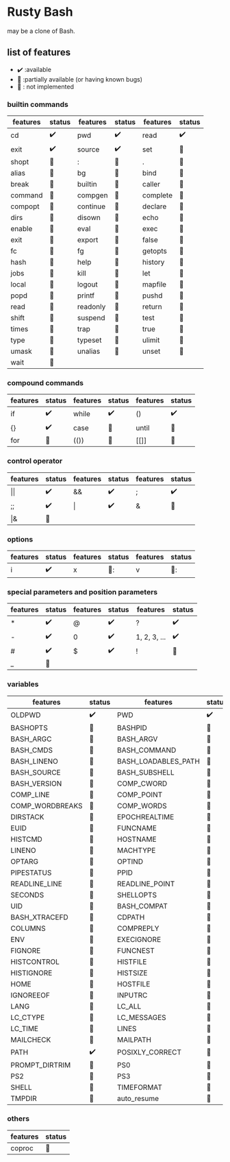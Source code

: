 # Rusty Bash

may be a clone of Bash. 


## list of features

* :heavy_check_mark: :available
* :construction: :partially available (or having known bugs) 
* :no_good: : not implemented



### builtin commands

|features | status |features | status |features | status |
|-------------------|----|-------------------|----|-------------------|----|
| cd | :heavy_check_mark: | pwd | :heavy_check_mark: | read | :heavy_check_mark: |
| exit | :heavy_check_mark: | source | :heavy_check_mark: | set | :construction: | 
| shopt | :construction: | : | :no_good: | . | :no_good: | [ | :no_good: |
| alias | :no_good: | bg | :no_good: | bind | :no_good: |
| break | :no_good: | builtin | :no_good: | caller | :no_good: |
| command | :no_good: | compgen | :no_good: | complete | :no_good: |
| compopt | :no_good: | continue | :no_good: | declare | :no_good: |
| dirs | :no_good: | disown | :no_good: | echo | :no_good: |
| enable | :no_good: | eval | :no_good: | exec | :no_good: |
| exit | :no_good: | export | :no_good: | false | :no_good: |
| fc | :no_good: | fg | :no_good: | getopts | :no_good: |
| hash | :no_good: | help | :no_good: | history | :no_good: |
| jobs | :no_good: | kill | :no_good: | let | :no_good: |
| local | :no_good: | logout | :no_good: | mapfile | :no_good: |
| popd | :no_good: | printf | :no_good: | pushd | :no_good: |
| read | :no_good: | readonly | :no_good: | return | :no_good: |
| shift | :no_good: | suspend | :no_good: | test | :no_good: |
| times | :no_good: | trap | :no_good: | true | :no_good: |
| type | :no_good: | typeset | :no_good: | ulimit | :no_good: |
| umask | :no_good: | unalias | :no_good: | unset | :no_good: |
| wait | :no_good: |

### compound commands

|features | status |features | status |features | status |
|-------------------|----|-------------------|----|-------------------|----|
| if | :heavy_check_mark: | while | :heavy_check_mark: | () | :heavy_check_mark: | 
| {} | :heavy_check_mark: | case | :construction: | until | :no_good: | select | :no_good: | 
| for | :no_good: | (()) | :construction: | [[]] | :no_good: | 


### control operator

|features | status |features | status |features | status |
|-------------------|----|-------------------|----|-------------------|----|
| \|\| | :heavy_check_mark: | && | :heavy_check_mark: | ; | :heavy_check_mark: |
| ;; | :heavy_check_mark: | \| | :heavy_check_mark: | & | :no_good: |
| \|& | :no_good: | 

### options 

|features | status |features | status |features | status |
|-------------------|----|-------------------|----|-------------------|----|
| i | :heavy_check_mark: | x | 🚧: | v | 🚧: |

### special parameters and position parameters


|features | status |features | status |features | status |
|-------------------|----|-------------------|----|-------------------|----|
| * | :heavy_check_mark: | @ | :heavy_check_mark: | ? | :heavy_check_mark: |
| - | :heavy_check_mark: | 0 | :heavy_check_mark: | 1, 2, 3, ... | :heavy_check_mark: |
| # | :heavy_check_mark: | $ | :heavy_check_mark: | ! | :no_good: |
| _ | :no_good: |

### variables

|features | status |features | status |features | status |
|-------------------|----|-------------------|----|-------------------|----|
| OLDPWD| :heavy_check_mark: | PWD| :heavy_check_mark: | BASH | :no_good: |
| BASHOPTS| :no_good: | BASHPID| :no_good: | BASH_ALIASES| :no_good: |
| BASH_ARGC| :no_good: | BASH_ARGV| :no_good: | BASH_ARGV0| :no_good: |
| BASH_CMDS| :no_good: | BASH_COMMAND| :no_good: | BASH_EXECUTION_STRING| :no_good: |
| BASH_LINENO| :no_good: | BASH_LOADABLES_PATH| :no_good: | BASH_REMATCH| :no_good: |
| BASH_SOURCE| :no_good: | BASH_SUBSHELL| :no_good: | BASH_VERSINFO| :no_good: |
| BASH_VERSION| :no_good: | COMP_CWORD| :no_good: | COMP_KEY| :no_good: |
| COMP_LINE| :no_good: | COMP_POINT| :no_good: | COMP_TYPE| :no_good: |
| COMP_WORDBREAKS| :no_good: | COMP_WORDS| :no_good: | COPROC| :no_good: |
| DIRSTACK| :no_good: | EPOCHREALTIME| :no_good: | EPOCHSECONDS| :no_good: |
| EUID| :no_good: | FUNCNAME| :no_good: | GROUPS| :no_good: |
| HISTCMD| :no_good: | HOSTNAME| :no_good: | HOSTTYPE| :no_good: |
| LINENO| :no_good: | MACHTYPE| :no_good: | MAPFILE| :no_good: |
| OPTARG| :no_good: | OPTIND| :no_good: | OSTYPE| :no_good: |
| PIPESTATUS| :no_good: | PPID| :no_good: | RANDOM| :no_good: |
| READLINE_LINE| :no_good: | READLINE_POINT| :no_good: | REPLY| :no_good: |
| SECONDS| :no_good: | SHELLOPTS| :no_good: | SHLVL| :no_good: |
| UID| :no_good: | BASH_COMPAT| :no_good: | BASH_ENV| :no_good: |
| BASH_XTRACEFD| :no_good: | CDPATH| :no_good: | CHILD_MAX| :no_good: |
| COLUMNS| :no_good: | COMPREPLY| :no_good: | EMACS | :no_good: |
| ENV| :no_good: | EXECIGNORE| :no_good: | FCEDIT| :no_good: |
| FIGNORE| :no_good: | FUNCNEST| :no_good: | GLOBIGNORE| :no_good: |
| HISTCONTROL| :no_good: | HISTFILE| :no_good: | HISTFILESIZE| :no_good: |
| HISTIGNORE| :no_good: | HISTSIZE| :no_good: | HISTTIMEFORMAT| :no_good: |
| HOME| :no_good: | HOSTFILE| :no_good: | IFS| :construction: |
| IGNOREEOF| :no_good: | INPUTRC| :no_good: | INSIDE_EMACS| :no_good: |
| LANG| :no_good: | LC_ALL| :no_good: | LC_COLLATE| :no_good: |
| LC_CTYPE| :no_good: | LC_MESSAGES| :no_good: | LC_NUMERIC| :no_good: |
| LC_TIME| :no_good: | LINES| :no_good: | MAIL| :no_good: |
| MAILCHECK| :no_good: | MAILPATH| :no_good: | OPTERR| :no_good: |
| PATH| :heavy_check_mark: | POSIXLY_CORRECT| :no_good: | PROMPT_COMMAND| :no_good: |
| PROMPT_DIRTRIM| :no_good: | PS0| :no_good: | PS1| :no_good: |
| PS2| :no_good: | PS3| :no_good: | PS4| :no_good: |
| SHELL| :no_good: | TIMEFORMAT| :no_good: | TMOUT| :no_good: |
| TMPDIR| :no_good: | auto_resume| :no_good: | histchars| :no_good: |

### others 

|features | status |
|-------------------|----|
| coproc | :no_good: |
